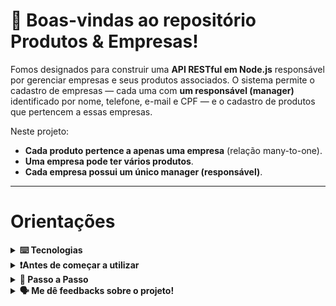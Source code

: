 # 🏢 Boas-vindas ao repositório Produtos & Empresas!

Fomos designados para construir uma **API RESTful em Node.js** responsável por gerenciar empresas e seus produtos associados. O sistema permite o cadastro de empresas — cada uma com **um responsável (manager)** identificado por nome, telefone, e-mail e CPF — e o cadastro de produtos que pertencem a essas empresas.

Neste projeto:
- **Cada produto pertence a apenas uma empresa** (relação many-to-one).
- **Uma empresa pode ter vários produtos**.
- **Cada empresa possui um único manager (responsável)**.

---
# Orientações

<details>
  <summary>
    <strong>⌨️ Tecnologias</strong>
  </summary>
  
  - **NestJs**
  
  - **TypeOrm**
  
  - **Sqlite3**
  
  - **Docker**

</details>

 <details>
  <summary>
    <strong>❗Antes de começar a utilizar</strong>
  </summary><br>

  1. Antes de começar, garanta que o Docker esteja corretamente instalado no seu ambiente.
  
 </details>

<details>
  <summary>
    <strong>🤝 Passo a Passo</strong>
  </summary><br>

  1. Clone o repositório

  - Use o comando: `git clone git@github.com:msennaa/simple_crud_nestjs.git`
  - Entre na pasta do repositório que você acabou de clonar:
    - `cd simple_crud_nestjs`

  2. Suba o container

  - Para isso, use o seguinte comando: `docker compose up -d`
  
  </details>
  
<details>
  <summary>
    <strong>🗣 Me dê feedbacks sobre o projeto!</strong>
  </summary><br>

  Qualquer tipo de feedback é bem vindo para que eu possa continuar melhorando. 
   - **senamatheusjob@gmail.com**

</details>
